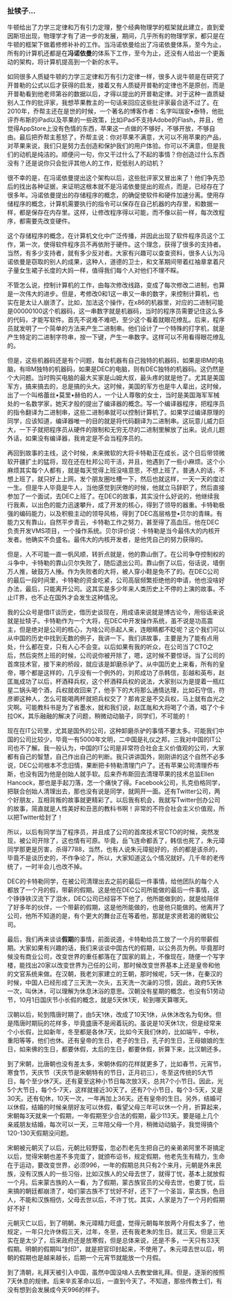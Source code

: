 ### 扯犊子...
牛顿给出了力学三定律和万有引力定理，整个经典物理学的框架就此建立，直到爱因斯坦出现，物理学才有了进一步的发展，期间，几乎所有的物理学家，都只是在牛顿的框架下做着修修补补的工作。当冯诺依曼给出了冯诺依曼体系，至今为止，所有的计算机还都是在**冯诺依曼**的体系下工作，至今为止，还没有人给出一个更轰动的架构，将计算机提高到一个新的水平。

如同很多人质疑牛顿的力学三定律和万有引力定律一样，很多人说牛顿是在研究了开普勒的公式以后才获得的启发，接着又有人质疑开普勒的定律也不是原创，而是开普勒看到他老师第谷的数据以后，才得以提出的开普勒定律。对于这种一直质疑别人工作的批评家，我想苹果教主的一句话来回应这些批评家最合适不过了。在2010年，乔帮主还在是世的时候，一个著名的博客作者：名字叫瑞安•泰特，他批评乔布斯的iPad以及苹果的一些政策，比如iPad不支持Adobe的Flash，并且，他觉得AppStore上没有色情的东西，苹果这一点做的不够好，不够开放，不够自由。最后把乔帮主惹怒了，乔帮主说：你对苹果不满意，大可以不用苹果的产品，对苹果来说，我们只是努力去创造和保护我们的用户体验。你可以不满意，但是我们的动机是纯洁的。顺便问一句，你又干过什么了不起的事情？你创造过什么东西没有？还是说你只会批评其他人的工作，贬低别人的动机？

很不幸的是，在冯诺依曼提出这个架构以后，这些批评家又冒出来了！他们争先恐后的找出各种证据，来证明这根本就不是冯诺依曼提出的观点，而是，已经存在了很多年。冯诺依曼提出的存储程序的概念，的确促使软件和硬件加速分离。使用存储程序的概念，计算机需要执行的指令可以保存在自己机器的内存里，和数据一样，都是保存在内存里。这样，让修改程序得以可能，而不像以前一样，每次改程序，都需要先改变硬件。

这个存储程序的概念，在计算机文化中广泛传播，并因此出现了软件程序员这个工作，第一次，使得软件程序员不再依附于硬件。这个理念，获得了很多的支持者。当然，有多少支持者，就有多少反对者。大家有兴趣可以查查资料，很多人认为冯诺依曼是窃取的别人的成果，这种人，道德的卫士，和文革期间带着红袖章拿着尺子量女生裙子长度的大妈一样，值得我们每个人对他们不理不睬。

不管怎么说，控制计算机的工作，由每次修改线路，变成了每次修改二进制，也算是一次伟大的进步。但是，考修改0和1这一串又一串的数字，来控制计算机，也实在是太让人崩溃了。比如，加法这个操作，在x86的机器里，对应的二进制可能是00000100这个机器码，这一串数字就是机器码，当时的程序员需要记住这么多的代码，才能写软件。首先不说难不难吧，至少这个看着就眼花缭乱。后来，程序员就发明了一个简单的方法来产生二进制串。他们设计了一个特殊的打字机，就是产生特定的二进制字符串，按一下键，产生一串数字。这样可以不用看得眼花缭乱的。

但是，这些机器码还是有个问题，每台机器有自己独特的机器码，如果是IBM的电脑，有IBM独特的机器码，如果是DEC的电脑，则有DEC独特的机器码。这仍然是个大问题。当时购买电脑的最大买家是山姆大叔，最头疼的就是他了。尤其是美国军方，搞来搞去的，总是搞的头大。这时候，美国的军方也是牛人辈出，这时候，出了一个叫格蕾丝•莫里•赫伯的人，一个让人尊敬的女士，当时是美国海军军械处的一名数学家，她天才般的提出了编译器的概念。写一个编译器程序，把程序员的指令翻译为二进制串，这些二进制串就可以控制计算机了。如果学过编译原理的同学，应该知道，编译器唯一的目的就是将代码翻译为二进制串。这玩意儿威力巨大，一下子就把程序员从硬件的限制和无穷无尽的二进制里解放了出来。说点儿题外话，如果没有编译器，我肯定是不会当程序员的。

再回到故事的主线，这个时候，未来微软的大将卡特勒正在成长，这个日后带领微软开疆扩土的猛将，现在还在杜邦公司干活，并且，他遇到了一些小麻烦。这个小麻烦其实每个人都有，就是每天觉得上班没啥意思，不想上班了。普通人的话，不想上班了，就只好上上网，发个朋友圈吐槽一下，然后也就这样，一天一天的度过一生。但是牛人毕竟是牛人，当他感觉到厌倦的时候，他就立马辞职了，然后直接参加了一个面试，去DEC上班了。在DEC的故事，其实没什么好说的，他继续我行我素，以出色的能力迅速攀升，成了开发的核心，得到了领导的器重。卡特勒极强的编码能力，以及积极主动的领导风格，得到了DEC高层格登•贝尔的青睐。有能力又有靠山，自然平步青云，卡特勒工作之努力，甚至得了高血压。他在DEC负责开发VMS项目，一个操作系统。贝尔评价说：卡特勒是当今最伟大的内核开发者。他确实不负盛名。最伟大的内核开发者，是他凭自己的努力获得的。

但是，人不可能一直一帆风顺，转折点就是，他的靠山倒了。在公司争夺控制权的斗争中，卡特勒的靠山贝尔失败了，随后退出公司。靠山倒了以后，俗话说，墙倒万人推，破鼓万人捶。作为失败者的大将，被人穿小鞋是免不了的。在DEC公司的最后一段时间里，卡特勒的资金吃紧，公司高层频繁拒绝他的申请，他也没啥好办法，最后，只能离开公司。这其实是多少年来人类历史上不停的上演的故事。不止IT界，也不止在国外才会发生这种情况。

我的公众号是借IT谈历史，借历史谈现在，用成语来说就是博古论今，用俗话来说就是扯犊子。卡特勒作为一个大将，在DEC中开发操作系统，虽不说是功高震主，但是绝对是公司的核心，为啥公司杀起人来，连眼睛都不眨呢？这个我们可以从中国的历史中找到无数的例子，我讲一下。我们讲故事，主要是为了能有点用处，什么都在变，只有人心不会变。以后如果有我的听众，在公司当了CTO之后，然后突然上班的时候，公司说你被开除了，嗯，这时候不要惊讶。当了公司的首席技术官，接下来的桥段，就应该是卸磨杀驴了。从中国历史上来看，所有的皇帝，哪个都是这样的，几乎没有一个例外的，刘邦成功了杀韩信，彭越和英布，赵匡胤成功了以后，杯酒释兵权，这个杯酒释兵权的说法，大家别以为是提着一瓶红星二锅头喝个酒，兵权就收回来了，他手下的大将那么通情达理，比如石守信，符彦卿这种人，怎么可能喝两杯就把兵权交了？那肯定是不交兵权，马上就有血光之灾啊。可能教科书是为了省墨水，就和我们说，赵匡胤和大将喝了个酒，唱了个卡拉OK，其乐融融的解决了问题，稍微动动脑子，同学们，不可能的！

现在在IT公司里，尤其是国外的公司，这种卸磨杀驴的事情不要太多。可能我们中国的公司比较少，毕竟一有5000年文明，二中国是礼仪之邦，三我对中国的IT公司也不了解。我一般认为，中国的IT公司是非常符合社会主义价值观的公司，大家都有自己的智慧，自己作出自己的判断。我只讲讲国外，刚刚讲的这个自然不必多说，DEC公司根本不念旧情，果断把卡特勒清理门户了。还有苹果公司清理乔布斯，也没有因为他是创始人就手软。后来乔布斯回去清理苹果的技术总监Ellen Hancock，那也是手起刀落，怎一个痛快了得。Facebook公司，扎克伯格同学，把联合创始人清理出去，那也没有说是同学，就网开一面。还有Twitter公司，两个好朋友，互相背叛的故事就更精彩了。以后我有机会，我就写Twitter创办公司的故事，简直就是人性美好和丑恶的教科书啊！非常的不符合社会主义价值观，所以把Twitter给封了！

所以，以后有同学当了程序员，并且成了公司的首席技术官CTO的时候，突然发现，被公司开除了，这也情有可原。毕竟，岳飞连命都丢了，韩信也死了，朱元璋同学那更是厉害，杀得7788，当然，也有人说朱元璋挺好的，杀的都是该杀的，毕竟不是谈历史的，不作争论了。所以，大家知道这么个情况就好。几千年的老传统了，一时半会儿也改不掉。

DEC的卡特勒同学，在被公司清理出去之前的最后一件事情，给他团队的每个人都放了一个月的假，带薪的假期。这是他在DEC公司所能做的最后一件事情，这个铮铮铁汉流下了泪水，DEC公司已经容不下他了，他所能做到的，就是给陪伴了好多年的伙伴，一个带薪的假期，这是他所能做的，也是他只能做的。他离开了公司，他所不知道的是，有个更大的舞台正在等着他，那就是求贤若渴的微软公司。

最后，我们再来谈谈**假期**的事情，前面说道，卡特勒给员工放了一个月的带薪假期。大家如果有兴趣的话，我们来谈谈中国古代的假期，以公务员为例。毕竟那时候没有商业公司，改变世界的重任都落在了国家的肩上，不像现在，随便一个写字楼，能找出20家以改变世界为己任的公司，那时候改变世界基本上还是皇帝和他的文官系统来做。在汉朝，我老刘家建立的王朝，那时候呢，5天一休，在秦汉的时候，中国人已经形成了三天洗一次头，五天洗一次澡的习惯，因此，政府5天休一次，叫休沐，可以理解为休息沐浴的意思。汉朝没有星期的概念，也没有51劳动节，10月1日国庆节小长假的概念，就是5天休1天，轮到哪天算哪天。

汉朝以后，轮到隋唐时期了，由5天1休，改成了10天1休，从休沐改名为旬休。但是隋唐时期玩的花样多，毕竟盛唐不是闹着玩的。虽说是10天休1次，但是经常来个小长假，比如新年，冬至都是各休7天，比如今天我们休的，比如端午，中秋，重阳等等，他们也休。还有皇帝的生日，老子的生日，孔子的生日，王母娘娘的生日，如来佛的生日，都要休假，太后的生日，都要休假，折算下来，比汉朝还多。

到了宋朝，比唐朝也没有差太多，宋朝休假的花样就更多了，比如春节，元宵节，寒食节，天庆节（天庆节是宋朝特有的节日，正月初三），冬至这传统的5大节日，每个至少休7天。还有夏至这种小节日每次放3天，总共7个小节日。因此，光5个大节日，每个5-7天，这样就接近30天了。还有7个小节日，每个3-5天，又是30天。还有旬休，10天一次，一年再加上36天。还有皇帝的生日。另外，结婚可以休假，结婚的时候亲朋好友可以休假，看望父母三年可以休一个月，折算起来，宋朝每3天就来一个假期，一年假期至少合法的假期，最少113天。要是碰上几个亲戚朋友结婚，每次可以一天，三年陪父母一个月，稍微动动脑子，我觉得搞个120-130天假期没问题。

宋朝被元朝灭了以后，元朝比较野蛮，忽必烈老先生把自己的亲弟弟阿里不哥搞定以后，觉得宋朝也差不多完蛋了，就颁布诏书，规定假期，他老先生有精力，生命在于运动，要改变世界，必须996，一年的假期总共只有2个来月，元朝是外来民族，没有汉族人的一些习俗，比如汉族人的父母去世了，就得丁忧，基本上就放假一个月。后来蒙古族的人一看，为了假期，蒙古族官员的父母去世，也要丁忧，后来搞的朝廷都崩溃了，咱们蒙古族不丁忧好不好，还下了一个圣旨，蒙古族，色目人，不能和汉族相仿，父母去世以后，不许丁忧。其实，人家是为了一个月的假期好不好！

元朝灭亡以后，到了明朝，朱元璋精力旺盛，觉得元朝每年放两个月假太多了，他规定，一年只允许休假三天，过年，冬至，还有我老朱的生日。就三天。但是三天实在是太少了，后来政府还是放寒假，但是总体来说，还是不多，一天只有33天假期。明朝的假期叫“封印”，就是把官印封起来，不使用了。朱元璋去世以后，明朝的假期也是越来越长，后期一个元宵节就能放一个月假。

到了清朝，礼拜天被引入中国，虽然中国没啥人去教堂做礼拜。但是，逐渐的按照7天休息的规律。后来辛亥革命以后，一直到今天了。不知道，那些传教士们，有没有想到会发展成今天996的样子。
